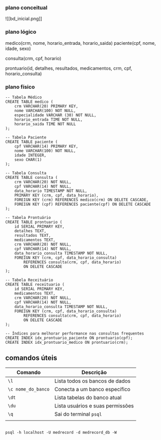 
### plano conceitual
![[bd_inicial.png]]

### plano lógico

medico(crm, nome, horario_entrada, horario_saida)
paciente(cpf, nome, idade, sexo)

consulta(crm, cpf, horario)

prontuario(id, detalhes, resultados, medicamentos, crm, cpf, horario_consulta)


### plano físico

```
-- Tabela Médico
CREATE TABLE medico (
    crm VARCHAR(20) PRIMARY KEY,
    nome VARCHAR(100) NOT NULL,
    especialidade VARCHAR (30) NOT NULL,
    horario_entrada TIME NOT NULL,
    horario_saida TIME NOT NULL
);

-- Tabela Paciente
CREATE TABLE paciente (
    cpf VARCHAR(14) PRIMARY KEY,
    nome VARCHAR(100) NOT NULL,
    idade INTEGER,
    sexo CHAR(1)
);

-- Tabela Consulta
CREATE TABLE consulta (
    crm VARCHAR(20) NOT NULL,
    cpf VARCHAR(14) NOT NULL,
    data_horario TIMESTAMP NOT NULL,
    PRIMARY KEY (crm, cpf, data_horario),
    FOREIGN KEY (crm) REFERENCES medico(crm) ON DELETE CASCADE,
    FOREIGN KEY (cpf) REFERENCES paciente(cpf) ON DELETE CASCADE
);

-- Tabela Prontuário
CREATE TABLE prontuario (
    id SERIAL PRIMARY KEY,
    detalhes TEXT,
    resultados TEXT,
    medicamentos TEXT,
    crm VARCHAR(20) NOT NULL,
    cpf VARCHAR(14) NOT NULL,
    data_horario_consulta TIMESTAMP NOT NULL,
    FOREIGN KEY (crm, cpf, data_horario_consulta) 
        REFERENCES consulta(crm, cpf, data_horario)
        ON DELETE CASCADE
);

-- Tabela Receituário
CREATE TABLE receituario (
	id SERIAL PRIMARY KEY,
	medicamentos TEXT,
	crm VARCHAR(20) NOT NULL,
    cpf VARCHAR(14) NOT NULL,
    data_horario_consulta TIMESTAMP NOT NULL,
    FOREIGN KEY (crm, cpf, data_horario_consulta) 
        REFERENCES consulta(crm, cpf, data_horario)
        ON DELETE CASCADE
);

-- Índices para melhorar performance nas consultas frequentes
CREATE INDEX idx_prontuario_paciente ON prontuario(cpf);
CREATE INDEX idx_prontuario_medico ON prontuario(crm);
```

## comandos úteis

| Comando            | Descrição                        |
| ------------------ | -------------------------------- |
| `\l`               | Lista todos os bancos de dados   |
| `\c nome_do_banco` | Conecta a um banco específico    |
| `\dt`              | Lista tabelas do banco atual     |
| `\du`              | Lista usuários e suas permissões |
| `\q`               | Sai do terminal `psql`           |
|                    |                                  |
```

psql -h localhost -U medrecord -d medrecord_db -W
```

